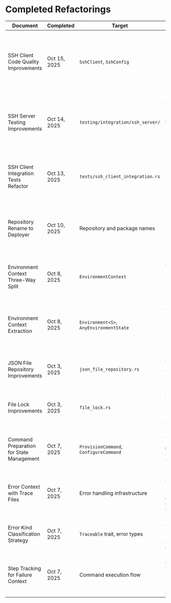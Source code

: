 # Completed Refactorings

| Document                                 | Completed    | Target                                  | Notes                                                                                                                                                                                                                    |
| ---------------------------------------- | ------------ | --------------------------------------- | ------------------------------------------------------------------------------------------------------------------------------------------------------------------------------------------------------------------------ |
| SSH Client Code Quality Improvements     | Oct 15, 2025 | `SshClient`, `SshConfig`                | See git history at `docs/refactors/ssh-client-code-quality-improvements.md` - Extracted magic numbers into SshConnectionConfig, improved test quality, enhanced error context (7 of 8 proposals completed, 2 discarded)  |
| SSH Server Testing Improvements          | Oct 14, 2025 | `testing/integration/ssh_server/`       | See git history at `docs/refactors/ssh-server-testing-improvements.md` - Refactored SSH server testing module with trait abstractions, proper error handling, and Docker client injection (13 of 15 proposals completed) |
| SSH Client Integration Tests Refactor    | Oct 13, 2025 | `tests/ssh_client_integration.rs`       | See git history at `docs/refactors/ssh-client-integration-tests-refactor.md` - Split monolithic test file into focused modules, eliminated ~80% code duplication (4 of 5 proposals completed)                            |
| Repository Rename to Deployer            | Oct 10, 2025 | Repository and package names            | Renamed from "Torrust Tracker Deploy" to "Torrust Tracker Deployer" - Updated all references, package names, and added deprecation notices to PoC repositories (5 proposals, all completed)                              |
| Environment Context Three-Way Split      | Oct 8, 2025  | `EnvironmentContext`                    | See git history at `docs/refactors/environment-context-three-way-split.md` - Split context into UserInputs, InternalConfig, and RuntimeOutputs (4 proposals, all completed)                                              |
| Environment Context Extraction           | Oct 8, 2025  | `Environment<S>`, `AnyEnvironmentState` | See git history at `docs/refactors/environment-context-extraction.md` - Extracted EnvironmentContext from Environment to reduce pattern matching (2 phases, all completed)                                               |
| JSON File Repository Improvements        | Oct 3, 2025  | `json_file_repository.rs`               | See git history at `docs/refactors/json-file-repository-improvements.md` for the complete refactoring plan (9 proposals, all completed)                                                                                  |
| File Lock Improvements                   | Oct 3, 2025  | `file_lock.rs`                          | See git history at `docs/refactors/file-lock-improvements.md` for the complete refactoring plan (10 proposals, all completed)                                                                                            |
| Command Preparation for State Management | Oct 7, 2025  | `ProvisionCommand`, `ConfigureCommand`  | See git history at `docs/refactors/command-preparation-for-state-management.md` - Refactored commands to prepare for type-state pattern integration                                                                      |
| Error Context with Trace Files           | Oct 7, 2025  | Error handling infrastructure           | See git history at `docs/refactors/error-context-with-trace-files.md` - Replaced string-based error context with structured, type-safe context and trace files                                                           |
| Error Kind Classification Strategy       | Oct 7, 2025  | `Traceable` trait, error types          | See git history at `docs/refactors/error-kind-classification-strategy.md` - Moved error kind determination into error types via `Traceable` trait                                                                        |
| Step Tracking for Failure Context        | Oct 7, 2025  | Command execution flow                  | See git history at `docs/refactors/step-tracking-for-failure-context.md` - Added explicit step tracking to eliminate reverse engineering from error types                                                                |
